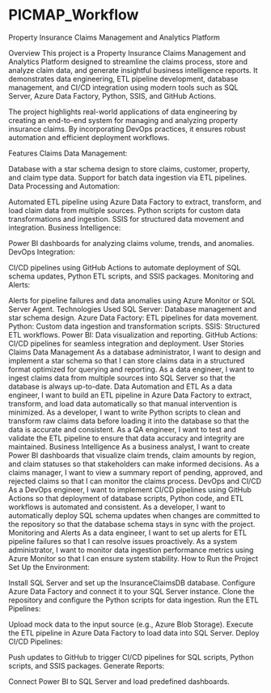 # PICMAP_Workflow
Property Insurance Claims Management and Analytics Platform

Overview
This project is a Property Insurance Claims Management and Analytics Platform designed to streamline the claims process, store and analyze claim data, and generate insightful business intelligence reports. It demonstrates data engineering, ETL pipeline development, database management, and CI/CD integration using modern tools such as SQL Server, Azure Data Factory, Python, SSIS, and GitHub Actions.

The project highlights real-world applications of data engineering by creating an end-to-end system for managing and analyzing property insurance claims. By incorporating DevOps practices, it ensures robust automation and efficient deployment workflows.

Features
Claims Data Management:

Database with a star schema design to store claims, customer, property, and claim type data.
Support for batch data ingestion via ETL pipelines.
Data Processing and Automation:

Automated ETL pipeline using Azure Data Factory to extract, transform, and load claim data from multiple sources.
Python scripts for custom data transformations and ingestion.
SSIS for structured data movement and integration.
Business Intelligence:

Power BI dashboards for analyzing claims volume, trends, and anomalies.
DevOps Integration:

CI/CD pipelines using GitHub Actions to automate deployment of SQL schema updates, Python ETL scripts, and SSIS packages.
Monitoring and Alerts:

Alerts for pipeline failures and data anomalies using Azure Monitor or SQL Server Agent.
Technologies Used
SQL Server: Database management and star schema design.
Azure Data Factory: ETL pipelines for data movement.
Python: Custom data ingestion and transformation scripts.
SSIS: Structured ETL workflows.
Power BI: Data visualization and reporting.
GitHub Actions: CI/CD pipelines for seamless integration and deployment.
User Stories
Claims Data Management
As a database administrator, I want to design and implement a star schema so that I can store claims data in a structured format optimized for querying and reporting.
As a data engineer, I want to ingest claims data from multiple sources into SQL Server so that the database is always up-to-date.
Data Automation and ETL
As a data engineer, I want to build an ETL pipeline in Azure Data Factory to extract, transform, and load data automatically so that manual intervention is minimized.
As a developer, I want to write Python scripts to clean and transform raw claims data before loading it into the database so that the data is accurate and consistent.
As a QA engineer, I want to test and validate the ETL pipeline to ensure that data accuracy and integrity are maintained.
Business Intelligence
As a business analyst, I want to create Power BI dashboards that visualize claim trends, claim amounts by region, and claim statuses so that stakeholders can make informed decisions.
As a claims manager, I want to view a summary report of pending, approved, and rejected claims so that I can monitor the claims process.
DevOps and CI/CD
As a DevOps engineer, I want to implement CI/CD pipelines using GitHub Actions so that deployment of database scripts, Python code, and ETL workflows is automated and consistent.
As a developer, I want to automatically deploy SQL schema updates when changes are committed to the repository so that the database schema stays in sync with the project.
Monitoring and Alerts
As a data engineer, I want to set up alerts for ETL pipeline failures so that I can resolve issues proactively.
As a system administrator, I want to monitor data ingestion performance metrics using Azure Monitor so that I can ensure system stability.
How to Run the Project
Set Up the Environment:

Install SQL Server and set up the InsuranceClaimsDB database.
Configure Azure Data Factory and connect it to your SQL Server instance.
Clone the repository and configure the Python scripts for data ingestion.
Run the ETL Pipelines:

Upload mock data to the input source (e.g., Azure Blob Storage).
Execute the ETL pipeline in Azure Data Factory to load data into SQL Server.
Deploy CI/CD Pipelines:

Push updates to GitHub to trigger CI/CD pipelines for SQL scripts, Python scripts, and SSIS packages.
Generate Reports:

Connect Power BI to SQL Server and load predefined dashboards.
